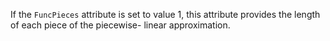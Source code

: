 If the `FuncPieces` attribute is set to value $1$, this attribute provides the length of each piece of the piecewise-
linear approximation.